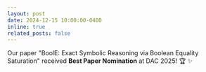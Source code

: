 ```yaml
---
layout: post
date: 2024-12-15 10:00:00-0400
inline: true
related_posts: false
---
```


Our paper "BoolE: Exact Symbolic Reasoning via Boolean Equality Saturation" received **Best Paper Nomination** at DAC 2025! :trophy: :sparkles:
